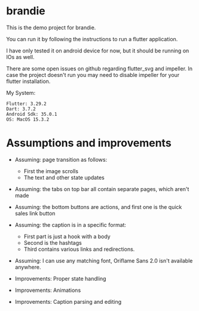 # brandie

This is the demo project for brandie.

You can run it by following the instructions to run a flutter application.

I have only tested it on android device for now, but it should be running on IOs as well.

There are some open issues on github regarding flutter_svg and impeller. In case the project doesn't run you may need to disable impeller for your flutter installation.

My System:
```
Flutter: 3.29.2
Dart: 3.7.2
Android Sdk: 35.0.1
OS: MacOS 15.3.2
```

# Assumptions and improvements

* Assuming: page transition as follows:
    * First the image scrolls
    * The text and other state updates

* Assuming: the tabs on top bar all contain separate pages, which aren't made
* Assuming: the bottom buttons are actions, and first one is the quick sales link button
* Assuming: the caption is in a specific format:
    * First part is just a hook with a body
    * Second is the hashtags
    * Third contains various links and redirections.
* Assuming: I can use any matching font, Oriflame Sans 2.0 isn't available anywhere.

* Improvements: Proper state handling
* Improvements: Animations
* Improvements: Caption parsing and editing